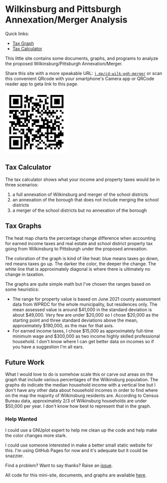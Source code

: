 # Wilkinsburg and Pittsburgh Annexation/Merger Analysis

Quick links:

* [Tax Graph](wilkinsburg_pittsburgh_merger_taxes.svg)
* [Tax Calculator](calculator.html)

This little site contains some documents, graphs, and programs to analyze the proposed Wilkinsburg/Pittsburgh Annexation/Merger.

Share this site with a more speakable URL: [`j.mp/cd-wilk-pgh-merger`](https://bit.ly/cd-wilk-pgh-merger) or scan this convenient QRcode with your smartphone's Camera app or QRCode reader app to geta link to this page.

![QRcode to the link above](bitly-qrcode.png)

## Tax Calculator

The tax calculator shows what your income and property taxes would be in three scenarios: 

1. a full annexation of Wilkinsburg and merger of the school districts
2. an annexation of the borough that does not include merging the school districts
3. a merger of the school districts but no annexation of the borough

## Tax Graphs

The heat map charts the percentage change difference when accounting for earned income taxes and real estate and school district property tax going from Wilkinsburg to Pittsburgh under the proposed annexation. 

The coloration of the graph is kind of like heat: blue means taxes go down, red means taxes go up. The darker the color, the deeper the change. The white line that is approximately diagonal is where there is ultimately no change in taxation.

The graphs are quite simple math but I've chosen the ranges based on some heuristics:

* The range for property value is based on June 2021 county assessment data from WPRDC for the whole municipality, but residences only. The mean assessed value is around $41,000 in the standard deviation is about $49,000. Very few are under $20,000 so I chose $20,000 as the starting point and three standard deviations above the mean, approximately $190,000, as the max for that axis.
* For earned income taxes, I chose $15,000 as approximately full-time minimum wage and $300,000 as two income highly skilled professional household. I don't know where I can get better data on incomes so if you have a suggestion I'm all ears.

## Future Work

What I would love to do is somehow scale this or carve out areas on the graph that include various percentages of the Wilkinsburg population.
The graphs do indicate the median household income with a vertical line but I don't have any other data about household incomes in order to find where on the map the majority of Wilkinsburg residents are. According to Census Bureau data, approximately 2/3 of Wilkinsburg households are under $50,000 per year. I don't know how best to represent that in the graph.

### Help Wanted

I could use a GNUplot expert to help me clean up the code and help make the color changes more stark.

I could use someone interested in make a better small static website for this. I'm using GitHub Pages for now and it's adequate but it could be snazzier.

Find a problem? Want to say thanks? Raise an [issue](https://github.com/colindean/wilkinsburg_pittsburgh_merger_analysis/issues/new).

All code for this mini-site, documents, and graphs are available [here](https://github.com/colindean/wilkinsburg_pittsburgh_merger_analysis).
